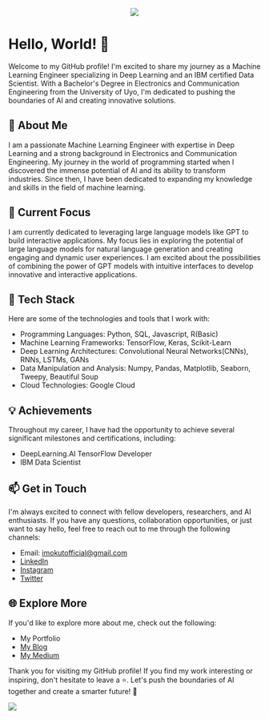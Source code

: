 <p align="center">
  <img src="https://capsule-render.vercel.app/api?type=waving&color=gradient&text=Hello!&height=100&section=header"/>
</p>

# Hello, World! 👋

<!--- Imokutmfon Udoh --->

Welcome to my GitHub profile! I'm excited to share my journey as a Machine Learning Engineer specializing in Deep Learning and an IBM certified Data Scientist. With a Bachelor's Degree in Electronics and Communication Engineering from the University of Uyo, I'm dedicated to pushing the boundaries of AI and creating innovative solutions.

## 👤 About Me

I am a passionate Machine Learning Engineer with expertise in Deep Learning and a strong background in Electronics and Communication Engineering. My journey in the world of programming started when I discovered the immense potential of AI and its ability to transform industries. Since then, I have been dedicated to expanding my knowledge and skills in the field of machine learning.

## 🔭 Current Focus

<!--- Deep Learning --->

I am currently dedicated to leveraging large language models like GPT to build interactive applications. My focus lies in exploring the potential of large language models for natural language generation and creating engaging and dynamic user experiences. I am excited about the possibilities of combining the power of GPT models with intuitive interfaces to develop innovative and interactive applications.

<!--- I am currently interning at the Ibom Airport Development Company, where I am applying my expertise in deep learning to develop intelligent solutions for airport operations. My focus lies in leveraging TensorFlow and other cutting-edge technologies to optimize processes, enhance security measures, and improve overall efficiency in the aviation industry. --->

## 🌱 Tech Stack

Here are some of the technologies and tools that I work with:

- Programming Languages: Python, SQL, Javascript, R(Basic)
- Machine Learning Frameworks: TensorFlow, Keras, Scikit-Learn
- Deep Learning Architectures: Convolutional Neural Networks(CNNs), RNNs, LSTMs, GANs
- Data Manipulation and Analysis: Numpy, Pandas, Matplotlib, Seaborn, Tweepy, Beautiful Soup
- Cloud Technologies: Google Cloud

## 💡 Achievements

Throughout my career, I have had the opportunity to achieve several significant milestones and certifications, including:

- DeepLearning.AI TensorFlow Developer
- IBM Data Scientist

## 📫 Get in Touch

I'm always excited to connect with fellow developers, researchers, and AI enthusiasts. If you have any questions, collaboration opportunities, or just want to say hello, feel free to reach out to me through the following channels:

- Email: imokutofficial@gmail.com
- [LinkedIn](https://www.linkedin.com/in/imokutmfon-abasi-udoh/)
- [Instagram](https://www.instagram.com/imokut/)
- [Twitter](https://twitter.com/ImokutUdoh)

## 🌐 Explore More

<!--- Insert Additional Sections or Links Here --->

If you'd like to explore more about me, check out the following:

- My Portfolio
- [My Blog](https://imokut.blogspot.com/)
- [My Medium](https://medium.com/@imokutofficial)

Thank you for visiting my GitHub profile! If you find my work interesting or inspiring, don't hesitate to leave a ⭐️. Let's push the boundaries of AI together and create a smarter future! 🚀
  
<p align="left">
  <img src="https://capsule-render.vercel.app/api?type=waving&color=gradient&height=100&section=footer"/>
</p>
